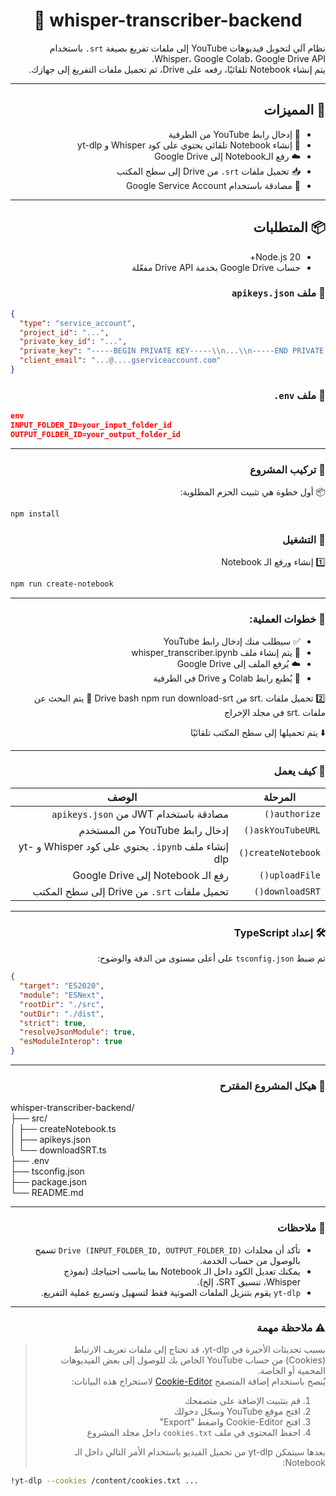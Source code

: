 <div align="center">

# 📘 whisper-transcriber-backend
</div>
<div dir="rtl">
نظام آلي لتحويل فيديوهات YouTube إلى ملفات تفريغ بصيغة <code>srt.</code> باستخدام Whisper، Google Colab، Google Drive API.</br>
يتم إنشاء Notebook تلقائيًا، رفعه على Drive، ثم تحميل ملفات التفريغ إلى جهازك.

---

## 🚀 المميزات

- 🔗 إدخال رابط YouTube من الطرفية
- 🧠 إنشاء Notebook تلقائي يحتوي على كود Whisper و yt-dlp
- ☁️ رفع الـNotebook إلى Google Drive
- 📥 تحميل ملفات `srt.` من Drive إلى سطح المكتب
- 🔐 مصادقة باستخدام Google Service Account

---

## 📦 المتطلبات

- Node.js 20+
- حساب Google Drive بخدمة Drive API مفعّلة

### 🔐 ملف `apikeys.json`
<div dir="ltr">

```json
{
  "type": "service_account",
  "project_id": "...",
  "private_key_id": "...",
  "private_key": "-----BEGIN PRIVATE KEY-----\\n...\\n-----END PRIVATE KEY-----\\n",
  "client_email": "...@....gserviceaccount.com"
}
```
</div>

### 🧾 ملف `env.`
<div dir="ltr">

```json
env
INPUT_FOLDER_ID=your_input_folder_id
OUTPUT_FOLDER_ID=your_output_folder_id
```
</div>

---
### 🧰 تركيب المشروع

📦 أول خطوة هي تثبيت الحزم المطلوبة:
<div dir="ltr">

```bash
npm install
```
</div>

### 🧪 التشغيل
1️⃣ إنشاء ورفع الـ Notebook
<div dir="ltr">

```bash
npm run create-notebook
```
</div>

---
### 🎯 خطوات العملية:

<ul dir="rtl">
  <li>✅ سيطلب منك إدخال رابط YouTube</li>
  <li>📝 يتم إنشاء ملف whisper_transcriber.ipynb</li>
  <li>☁️ يُرفع الملف إلى Google Drive</li>
  <li>🔗 يُطبع رابط Colab و Drive في الطرفية</li>
</ul>

2️⃣ تحميل ملفات .srt من Drive
bash
npm run download-srt
📂 يتم البحث عن ملفات .srt في مجلد الإخراج

⬇️ يتم تحميلها إلى سطح المكتب تلقائيًا

---
### 🧠 كيف يعمل
| المرحلة           | الوصف                                                       |
|------------------|--------------------------------------------------------------|
| `authorize()`     | مصادقة باستخدام JWT من `apikeys.json`                        |
| `askYouTubeURL()` | إدخال رابط YouTube من المستخدم                               |
| `createNotebook()`| إنشاء ملف `ipynb.` يحتوي على كود Whisper و yt-dlp           |
| `uploadFile()`    | رفع الـ Notebook إلى Google Drive                             |
| `downloadSRT()`   | تحميل ملفات `srt.` من Drive إلى سطح المكتب

---
### 🛠️ إعداد TypeScript
تم ضبط `tsconfig.json` على أعلى مستوى من الدقة والوضوح:
<div dir="ltr">

```json
{
  "target": "ES2020",
  "module": "ESNext",
  "rootDir": "./src",
  "outDir": "./dist",
  "strict": true,
  "resolveJsonModule": true,
  "esModuleInterop": true
}
```
</div>

---
### 📁 هيكل المشروع المقترح
<div dir="ltr">
whisper-transcriber-backend/<br>
├── src/<br>
│   ├── createNotebook.ts<br>
│   ├── apikeys.json<br>
│   └── downloadSRT.ts<br>
├── .env<br>
├── tsconfig.json<br>
├── package.json<br>
└── README.md
</div>

---

### 📌 ملاحظات

<ul dir="rtl">
  <li>تأكد أن مجلدات <code>Drive (INPUT_FOLDER_ID, OUTPUT_FOLDER_ID)</code> تسمح بالوصول من حساب الخدمة.</li>
  <li>يمكنك تعديل الكود داخل الـ Notebook بما يناسب احتياجك (نموذج Whisper، تنسيق SRT، إلخ).</li>
  <li><code>yt-dlp</code> يقوم بتنزيل الملفات الصوتية فقط لتسهيل وتسريع عملية التفريغ.</li>
</ul>

---
### ⚠️ ملاحظة مهمة  
> بسبب تحديثات الأخيرة في yt-dlp، قد تحتاج إلى ملفات تعريف الارتباط (Cookies) من حساب YouTube الخاص بك للوصول إلى بعض الفيديوهات المحمية أو الخاصة.  
> يُنصح باستخدام إضافة المتصفح [Cookie-Editor](https://cookie-editor.cgagnier.ca/) لاستخراج هذه البيانات:
>
> 1. قم بتثبيت الإضافة على متصفحك
> 2. افتح موقع YouTube وسجّل دخولك
> 3. افتح Cookie-Editor واضغط "Export"
> 4. احفظ المحتوى في ملف `cookies.txt` داخل مجلد المشروع
>
> بعدها سيتمكن yt-dlp من تحميل الفيديو باستخدام الأمر التالي داخل   الـ Notebook:
<div dir="ltr">

```bash
!yt-dlp --cookies /content/cookies.txt ...
```
</div>
